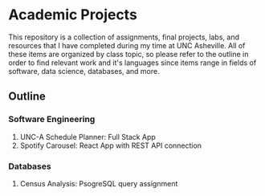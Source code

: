 # Academic Projects  
This repository is a collection of assignments, final projects, labs, and resources that I have completed during my time at UNC Asheville. All of these items are organized by class topic, so please refer to the outline in order to find relevant work and it's languages since items range in fields of software, data science, databases, and more.  


## Outline  
### Software Engineering  
1. UNC-A Schedule Planner: Full Stack App
2. Spotify Carousel: React App with REST API connection


### Databases
1. Census Analysis: PsogreSQL query assignment